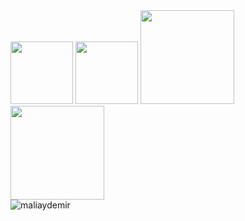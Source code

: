 <div style="float: left;">
  <img width="100" src="https://storage.googleapis.com/cms-storage-bucket/ec64036b4eacc9f3fd73.svg"/>
  <img width="100" src="https://upload.wikimedia.org/wikipedia/commons/e/ee/.NET_Core_Logo.svg"/>
  <img width="150" src="https://logos-world.net/wp-content/uploads/2021/08/Amazon-Web-Services-AWS-Logo.png"/>
  <img width="150" src="https://upload.wikimedia.org/wikipedia/commons/a/a8/Microsoft_Azure_Logo.svg"/>
  
</div>
<br>
<img src="https://github-readme-stats.vercel.app/api?username=maliaydemir&show_icons=true" alt="maliaydemir" />

<br>

